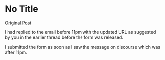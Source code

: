 # No Title

[Original Post](https://discourse.onlinedegree.iitm.ac.in/t/169029/666)

<p>I had replied to the email before 11pm with the updated URL as suggested by you in the earlier thread before the form was released.</p>
<p>I submitted the form as soon as I saw the message on discourse which was after 11pm.</p>